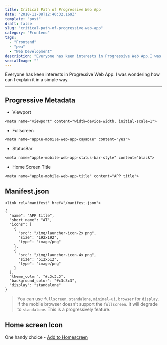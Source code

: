 ```yaml
---
title: Critical Path of Progressive Web App
date: "2018-11-08T12:40:32.169Z"
template: "post"
draft: false
slug: "critical-path-of-progressive-web-app"
category: "Frontend"
tags:
  - "Frontend"
  - "pwa"
  - "Web Development"
description: "Everyone has keen interests in Progressive Web App.I was wondering how can I explain it in a simple way."
socialImage: ""
---
```


Everyone has keen interests in Progressive Web App.
I was wondering how can I explain it in a simple way.

***

## Progressive Metadata

- Viewport

```
<meta name="viewport" content="width=device-width, initial-scale=1">
```

- Fullscreen

```
<meta name="apple-mobile-web-app-capable" content="yes">
```

- StatusBar

```
<meta name="apple-mobile-web-app-status-bar-style" content="black">
```

- Home Screen Title

```
<meta name="apple-mobile-web-app-title" content="APP title">
```

## Manifest.json

```
<link rel="manifest" href="/manifest.json">
```

```
{
  "name": "APP title",
  "short_name": "AT",
  "icons": [
    {
      "src": "/img/launcher-icon-2x.png",
      "size": "192x192",
      "type": "image/png"
    },
    {
      "src": "/img/launcher-icon-4x.png",
      "size": "512x512",
      "type": "image/png"
    }
  ],
  "theme_color": "#c3c3c3",
  "background_color": "#c3c3c3",
  "display": "standalone"
}
```

> You can use `fullscreen`, `standalone`, `minimal-ui`, `browser` for `display`. If the mobile browser doesn't support the `fullscreen`. It will degrade to `standalone`. This is a progressively feature.


## Home screen Icon

One handy choice - [Add to Homescreen](https://github.com/cubiq/add-to-homescreen)
